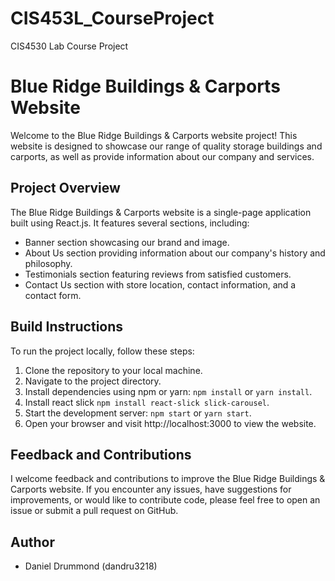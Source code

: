 # CIS453L_CourseProject
CIS4530 Lab Course Project

# Blue Ridge Buildings & Carports Website

Welcome to the Blue Ridge Buildings & Carports website project! This website is designed to showcase our range of quality storage buildings and carports, as well as provide information about our company and services.

## Project Overview

The Blue Ridge Buildings & Carports website is a single-page application built using React.js. It features several sections, including:

- Banner section showcasing our brand and image.
- About Us section providing information about our company's history and philosophy.
- Testimonials section featuring reviews from satisfied customers.
- Contact Us section with store location, contact information, and a contact form.

## Build Instructions

To run the project locally, follow these steps:

1. Clone the repository to your local machine.
2. Navigate to the project directory.
3. Install dependencies using npm or yarn: `npm install` or `yarn install`.
4. Install react slick `npm install react-slick slick-carousel`.
5. Start the development server: `npm start` or `yarn start`.
6. Open your browser and visit http://localhost:3000 to view the website.

## Feedback and Contributions

I welcome feedback and contributions to improve the Blue Ridge Buildings & Carports website. If you encounter any issues, have suggestions for improvements, or would like to contribute code, please feel free to open an issue or submit a pull request on GitHub.

## Author

- Daniel Drummond (dandru3218)

